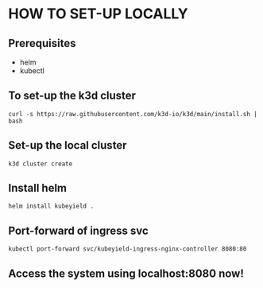# HOW TO SET-UP LOCALLY

## Prerequisites
- helm
- kubectl

## To set-up the k3d cluster
```
curl -s https://raw.githubusercontent.com/k3d-io/k3d/main/install.sh | bash
```

## Set-up the local cluster 
```
k3d cluster create 
```

## Install helm
```
helm install kubeyield .
```

## Port-forward of ingress svc
```
kubectl port-forward svc/kubeyield-ingress-nginx-controller 8080:80
```

## Access the system using localhost:8080 now!